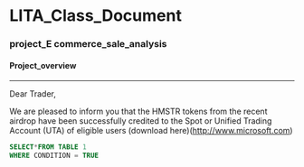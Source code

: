 # LITA_Class_Document

### project_E commerce_sale_analysis

#### Project_overview

---
Dear Trader,

We are pleased to inform you that the HMSTR tokens from the recent airdrop have been successfully credited to the Spot or Unified Trading Account (UTA) of eligible users (download here)(http://www.microsoft.com)


```SQL
SELECT*FROM TABLE 1
WHERE CONDITION = TRUE
```
